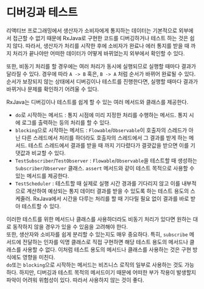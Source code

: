 # 디버깅과 테스트

리액티브 프로그래밍에서 생산자가 소비자에게 통지하는 데이터는 기본적으로 외부에서 접근할 수 없기 때문에 RxJava로 구현한 코드를 디버깅하거나 테스트 하는 것은 쉽지 않다. 따라서, 생산자가 처리를 시작한 후에
소비자가 완료나 에러 통지를 받을 때 까지 처리가 끝나야만 어떠한 데이터가 어떻게 바뀌었는지 외부에서 확인할 수 있다.

또한, 비동기 처리를 할 경우에는 여러 처리가 동시에 실행되므로 실행할 때마다 결과가 달라질 수 있다. 경우에 따라 `A -> B` 혹은, `B -> A` 처럼 순서가 바뀌어 완료될 수 있다. 순서가 보장되지 않는
상태에서 디버깅이나 테스트를 진행한다면, 실행할 때마다 결과가 바뀌거나 문제를 확인하기 어려울 수 있다.

RxJava는 디버깅이나 테스트를 쉽게 할 수 있는 여러 메서드와 클래스를 제공한다.

* `do`로 시작하는 메서드 : 통지 시점에 미리 지정한 처리를 수행하는 메서드. 통지 시에 로그를 출력하는 등의 처리를 할 수 있다.
* `blocking`으로 시작하는 메서드 : `Flowable`/`Observable`이 호출자의 스레드가 아닌 다른 스레드에서 처리를 하더라도 호출자의 스레드에서 그 결과를 받게 하는 메서드. 테스트 스레드에서
  결과를 받을 때 까지 기다렸다가 결괏값을 받으면 이를 기댓값과 비교할 수 있다.
* `TestSubscriber`/`TestObserver` : `Flowable`/`Observable`을 테스트할 때 생성하는 `Subscriber`/`Observer` 클래스. `assert` 메서드와 같이
  테스트 목적으로 사용할 수 있는 메서드를 제공한다.
* `TestScheduler` : 테스트할 때 실제로 실행 시간 경과를 기다리지 않고 이를 내부적으로 계산하여 예상되는 통지 데이터 결과를 받을 수 있도록 하는 테스트 용도의 스케줄러. RxJava에서 시간을
  다루는 처리를 할 때 기다릴 필요 없이 결과를 바로 받아 테스트할 수 있다.

이러한 테스트를 위한 메서드나 클래스를 사용하더라도 비동기 처리가 있다면 원하는 대로 동작하지 않을 경우가 있을 수 있음을 고려해야 한다. </br>
또한, 생산자와 소비자를 쉽게 분리할 수 있는지도 매우 중요하다. 특히, `subscribe` 메서드에 전달하는 인자를 익명 클래스로 직접 구현하면 해당 테스트 용도의 메서드나 클래스를 사용할 수 없다. 이처럼
테스트 용도의 메서드나 클래스를 사용하는 것은 구현 방식에도 영향을 미친다. </br>
`do`또는 `blocking`으로 시작하는 메서드는 비즈니스 로직의 일부로 사용하는 것도 가능하다. 하지만, 디버깅과 테스트 목적의 메서드이기 때문에 어떠한 부가 작용이 발생할지 파악이 어려워 위험성이 있다.
따라서 사용하지 않는 것이 좋다.